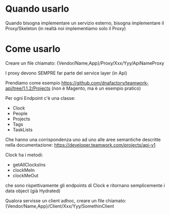 # Quando usarlo

Quando bisogna implementare un servizio esterno, bisogna implementare il Proxy/Skeleton (in realtà noi implementiamo solo il Proxy)

# Come usarlo

Creare un file chiamato: {Vendor/Name,App}/Proxy/Xxx/Yyy/ApiNameProxy

I proxy devono SEMPRE far parte del service layer (in Api)

Prendiamo come esempio https://github.com/dnafactory/teamwork-api/tree/1.1.2/Projects (non è Magento, ma è un esempio pratico)

Per ogni Endpoint c'è una classe:

- Clock
- People
- Projects
- Tags
- TaskLists

Che hanno una corrispondenza uno ad uno alle aree semantiche descritte nella documentazione: https://developer.teamwork.com/projects/api-v1

Clock ha i metodi:

- getAllClocksIns
- clockMeIn
- clockMeOut

che sono rispettivamente gli endpoints di Clock e ritornano semplicemente i data object (già Hydrated)

Qualora servisse un client adhoc, creare un file chiamato: {Vendor/Name,App}/Client/Xxx/Yyy/SomethinClient